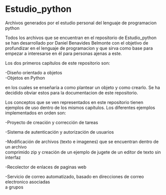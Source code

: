 # Estudio_python
Archivos generados por el estudio personal del lenguaje de programacion python

Todos los archivos que se encuentran en el repositorio de Estudio_python se han 
desarrollado por Daniel Benavides Belmonte con el objetivo de profundizar en el 
lenguaje de programacion y que sirva como base para empezar a interesarse en él
para personas ajenas a este.

Los dos primeros capítulos de este repositorio son:  

  -Diseño orientado a objetos  
  -Objetos en Python  
  
 en los cuales se enseñaría a como plantear un objeto y como crearlo. Se ha decidido 
 obviar estos para la documentacion de este repositorio.
 
 Los conceptos que se ven representados en este repositorio tienen ejemplos de uso
 dentro de los mismos capítulos. Los diferentes ejemplos implementados en orden son:  
 
  -Proyecto de creación y corrección de tareas  
  
  -Sistema de autenticación y autorización de usuarios  
  
  -Modificación de archivos (texto e imagenes) que se encuentran dentro de un archivo  
  comprimido zip y creación de un ejemplo de jugete de un editor de texto sin interfaz  
  
  -Recolector de enlaces de paginas web  
    
  -Servicio de correo automatizado, basado en direcciones de correo electronico asociadas  
  a grupos
  
